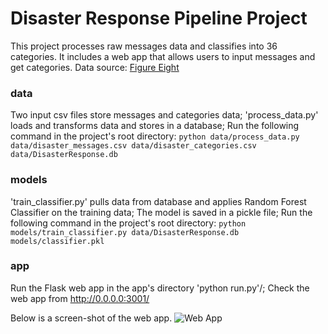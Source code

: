 # Disaster Response Pipeline Project
This project processes raw messages data and classifies into 36 categories. It includes a web app that allows users to input messages and get categories. 
Data source: [Figure Eight](https://www.figure-eight.com/)
### data
Two input csv files store messages and categories data;
'process_data.py' loads and transforms data and stores in a database;
Run the following command in the project's root directory:
`python data/process_data.py data/disaster_messages.csv data/disaster_categories.csv data/DisasterResponse.db`

### models
'train_classifier.py' pulls data from database and applies Random Forest Classifier on the training data;
The model is saved in a pickle file; 
Run the following command in the project's root directory:
`python models/train_classifier.py data/DisasterResponse.db models/classifier.pkl`


### app
Run the Flask web app in the app's directory 'python run.py'/; 
Check the web app from http://0.0.0.0:3001/

Below is a screen-shot of the web app. 
![Web App](https://github.com/candywendao/Disaster-Response-Pipeline/blob/master/app/WebApp.png)
